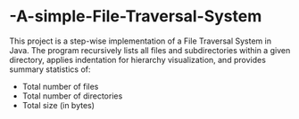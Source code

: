 # -A-simple-File-Traversal-System
This project is a step-wise implementation of a File Traversal System in Java.
The program recursively lists all files and subdirectories within a given directory, applies indentation for hierarchy visualization, and provides summary statistics of:
- Total number of files
- Total number of directories
- Total size (in bytes)

